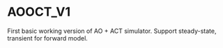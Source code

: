 # AOOCT_V1
First basic working version of AO + ACT simulator. Support steady-state, transient for forward model. 
